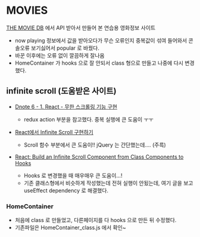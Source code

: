 # MOVIES

[THE MOVIE DB](https://developers.themoviedb.org/3/getting-started/introduction) 에서 API 받아서 만들어 본 연습용 영화정보 사이트

- now playing 정보에서 값을 받아오다가 무슨 오류인지 중복값이 섞여 들어와서 콘솔오류 보기싫어서 popular 로 바꿨다.
- 바꾼 이후에는 오류 없이 깔끔하게 잘나옴
- HomeContainer 가 hooks 으로 잘 안되서 class 형으로 만들고 나중에 다시 변경했다.


## infinite scroll (도움받은 사이트)

- [Dnote 6 - 1. React - 무한 스크롤링 기능 구현](https://velog.io/@killi8n/Dnote-6-1.-React-%EB%AC%B4%ED%95%9C-%EC%8A%A4%ED%81%AC%EB%A1%A4%EB%A7%81-%EA%B8%B0%EB%8A%A5-%EA%B5%AC%ED%98%84.-79jmep7xes)
    - redux action 부분을 참고했다. 중복 실행에 큰 도움이 ㅜㅜ
    
    
- [React에서 Infinite Scroll 구현하기](https://medium.com/@ghur2002/react%EC%97%90%EC%84%9C-infinite-scroll-%EA%B5%AC%ED%98%84%ED%95%98%EA%B8%B0-128d64ea24b5)
    - Scroll 함수 부분에서 큰 도움이!! jQuery 는 간단했는데.... (주륵)
    
    
- [React: Build an Infinite Scroll Component from Class Components to Hooks](https://medium.com/@sligaralex/react-build-an-infinite-scroll-component-from-class-components-to-hooks-649107116add)
    - Hooks 로 변경했을 때 매우매우 큰 도움이...!
    - 기존 클래스형에서 비슷하게 작성했는데 전혀 실행이 안됬는데, 여기 글을 보고 useEffect dependency 로 해결했다.
    
 
 ### HomeContainer
 - 처음에 class 로 만들었고, 다른페이지를 다 hooks 으로 만든 뒤 수정했다.
 - 기존파일은 HomeContainer_class.js 에서 확인~